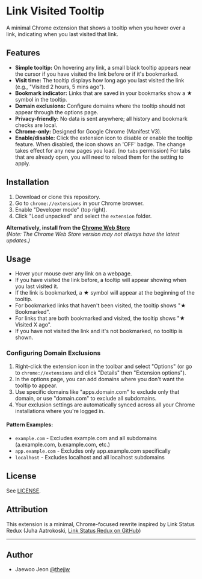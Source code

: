 # Link Visited Tooltip

A minimal Chrome extension that shows a tooltip when you hover over a link, indicating when you last visited that link.

## Features

- **Simple tooltip:** On hovering any link, a small black tooltip appears near the cursor if you have visited the link before or if it's bookmarked.
- **Visit time:** The tooltip displays how long ago you last visited the link (e.g., "Visited 2 hours, 5 mins ago").
- **Bookmark indicator:** Links that are saved in your bookmarks show a ★ symbol in the tooltip.
- **Domain exclusions:** Configure domains where the tooltip should not appear through the options page.
- **Privacy-friendly:** No data is sent anywhere; all history and bookmark checks are local.
- **Chrome-only:** Designed for Google Chrome (Manifest V3).
- **Enable/disable:** Click the extension icon to disable or enable the tooltip feature. When disabled, the icon shows an 'OFF' badge. The change takes effect for any new pages you load. (no `tabs` permission) For tabs that are already open, you will need to reload them for the setting to apply.

## Installation

1. Download or clone this repository.
2. Go to `chrome://extensions` in your Chrome browser.
3. Enable "Developer mode" (top right).
4. Click "Load unpacked" and select the `extension` folder.

**Alternatively, install from the [Chrome Web Store](https://chromewebstore.google.com/detail/link-visited-tooltip/eknakfmjakcfjkemkanekcakbnjfkbnc)**  
_(Note: The Chrome Web Store version may not always have the latest updates.)_

## Usage

- Hover your mouse over any link on a webpage.
- If you have visited the link before, a tooltip will appear showing when you last visited it.
- If the link is bookmarked, a ★ symbol will appear at the beginning of the tooltip.
- For bookmarked links that haven't been visited, the tooltip shows "★ Bookmarked".
- For links that are both bookmarked and visited, the tooltip shows "★ Visited X ago".
- If you have not visited the link and it's not bookmarked, no tooltip is shown.

### Configuring Domain Exclusions

1. Right-click the extension icon in the toolbar and select "Options" (or go to `chrome://extensions` and click "Details" then "Extension options").
2. In the options page, you can add domains where you don't want the tooltip to appear.
3. Use specific domains like "apps.domain.com" to exclude only that domain, or use "domain.com" to exclude all subdomains.
4. Your exclusion settings are automatically synced across all your Chrome installations where you're logged in.

#### Pattern Examples:
- `example.com` - Excludes example.com and all subdomains (a.example.com, b.example.com, etc.)
- `app.example.com` - Excludes only app.example.com specifically
- `localhost` - Excludes localhost and all localhost subdomains

## License
See [LICENSE](LICENSE).

## Attribution

This extension is a minimal, Chrome-focused rewrite inspired by Link Status Redux (Juha Aatrokoski, [Link Status Redux on GitHub](https://github.com/jaatroko/link-status-redux))

---

## Author
- Jaewoo Jeon [@thejjw](https://github.com/thejjw)